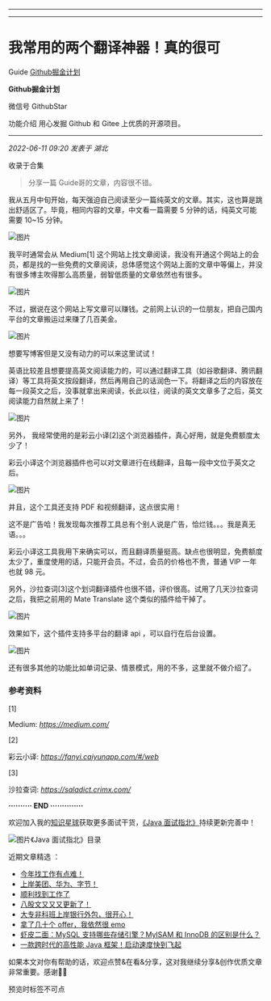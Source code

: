 ----------------------------------------
----------------------------------------
#  我常用的两个翻译神器！真的很可

Guide  [ Github掘金计划 ](javascript:void\(0\);)

**Github掘金计划** ![]()

微信号 GithubStar

功能介绍 用心发掘 Github 和 Gitee 上优质的开源项目。

____

_2022-06-11 09:20_ _发表于 湖北_

收录于合集

> 分享一篇 Guide哥的文章，内容很不错。  
>

我从五月中旬开始，每天强迫自己阅读至少一篇纯英文的文章。其实，这也算是跳出舒适区了。毕竟，相同内容的文章，中文看一篇需要 5 分钟的话，纯英文可能需要
10~15 分钟。

![图片](https://mmbiz.qpic.cn/mmbiz_png/iaIdQfEric9TyhZGZuu9BF1aqglCPfQaQlZCuAMRhic1zWk69qDdYFb956icosEykrp80Gc64TRS5X8borAO6LqiaqQ/640?wx_fmt=png&wxfrom=5&wx_lazy=1&wx_co=1)

我平时通常会从 Medium[1]
这个网站上找文章阅读，我没有开通这个网站上的会员，都是找的一些免费的文章阅读，总体感觉这个网站上面的文章中等偏上，并没有很多博主吹得那么高质量，弱智低质量的文章依然也有很多。

![图片](https://mmbiz.qpic.cn/mmbiz_png/iaIdQfEric9TyhZGZuu9BF1aqglCPfQaQlz69EH1jOFzrLUnLA2vQZIXDd2iaQxA0hiaSTvrPtOSux45iaKlEU7pCpA/640?wx_fmt=png)

不过，据说在这个网站上写文章可以赚钱。之前网上认识的一位朋友，把自己国内平台的文章搬运过来赚了几百美金。

![图片](https://mmbiz.qpic.cn/mmbiz_png/iaIdQfEric9TyhZGZuu9BF1aqglCPfQaQlqOuh4PEjRkYpqqoqZtibzdIDWg4ytIzFt2tPhAA3Hf85Z3NTwWNprJQ/640?wx_fmt=png)

想要写博客但是又没有动力的可以来这里试试！

英语比较差且想要提高英文阅读能力的，可以通过翻译工具（如谷歌翻译、腾讯翻译）等工具将英文按段翻译，然后再用自己的话润色一下。将翻译之后的内容放在每一段英文之后，没事就拿出来阅读，长此以往，阅读的英文文章多了之后，英文阅读能力自然就上来了！

![图片](https://mmbiz.qpic.cn/mmbiz_png/iaIdQfEric9TyhZGZuu9BF1aqglCPfQaQll1mCia7LibGpBgv1xDicXbUltpxjiamiak3DOJ5GoRCqAxUPibnxkKPW1EbQ/640?wx_fmt=png)

另外， 我经常使用的是彩云小译[2]这个浏览器插件，真心好用，就是免费额度太少了！

彩云小译这个浏览器插件也可以对文章进行在线翻译，且每一段中文位于英文之后。

![图片](https://mmbiz.qpic.cn/mmbiz_png/iaIdQfEric9TyhZGZuu9BF1aqglCPfQaQlUcnp9aBtx3u8qyyxsiaSKxtGdM5Z4pDRrqrGB0hVVuaSIn4kNxK3g5A/640?wx_fmt=png)

并且，这个工具还支持 PDF 和视频翻译，这点很实用！

这不是广告哈！我发现每次推荐工具总有个别人说是广告，恰烂钱。。。我是真无语。。。

彩云小译这工具我用下来确实可以，而且翻译质量挺高。缺点也很明显，免费额度太少了，重度使用的话，只能开会员。不过，会员的价格也不贵，普通 VIP 一年也就
98 元。

另外，沙拉查词[3]这个划词翻译插件也很不错，评价很高。试用了几天沙拉查词之后，我把之前用的 Mate Translate 这个类似的插件给干掉了。

![图片](https://mmbiz.qpic.cn/mmbiz_png/iaIdQfEric9TyhZGZuu9BF1aqglCPfQaQlf8RicE3APJ4rkSB2MLCnKc3TZga02C5gWGnb9kVmaiaEQhbh1ruOwE1A/640?wx_fmt=png)

效果如下，这个插件支持多平台的翻译 api ，可以自行在后台设置。

![图片](https://mmbiz.qpic.cn/mmbiz_png/iaIdQfEric9TyhZGZuu9BF1aqglCPfQaQls1VV3SKEr0q0M7U13yhZQagW97uSuC7af6FmniaCC7rnEXoVQ31nEPg/640?wx_fmt=png)

还有很多其他的功能比如单词记录、情景模式，用的不多，这里就不做介绍了。

### 参考资料

[1]

Medium: _https://medium.com/_

[2]

彩云小译: _https://fanyi.caiyunapp.com/#/web_

[3]

沙拉查词: _https://saladict.crimx.com/_

 **·········· END ··············**

欢迎加入我的[知识星球](https://mp.weixin.qq.com/s?__biz=Mzg2OTA0Njk0OA==&mid=2247519201&idx=1&sn=b910e72ec34a1447ecece7e993bc977d&chksm=cea1c42af9d64d3c69ba4849fc9175b26a2219d67c2aa6dabb7b73d95f4c41b8a9461e818243&token=1878783075&lang=zh_CN&scene=21#wechat_redirect)获取更多面试干货，[《Java
面试指北》](https://mp.weixin.qq.com/s?__biz=Mzg2OTA0Njk0OA==&mid=2247519384&idx=1&sn=bc7e71af75350b755f04ca4178395b1a&chksm=cea1c353f9d64a458f797696d4144b4d6e58639371a4612b8e4d106d83a66d2289e7b2cd7431&token=660789642&lang=zh_CN&scene=21#wechat_redirect)持续更新完善中！

![图片](https://mmbiz.qpic.cn/mmbiz_png/iaIdQfEric9TyGIdWmVOht6AvFIs6gqH9ZgaajiaKxicyza3eq3PWjcRRrSxSFQicFBkkQUORWxYibtsWHlHqLjhic9Sg/640?wx_fmt=png)《Java
面试指北》目录

近期文章精选 ：

  * [今年找工作有点难！](https://mp.weixin.qq.com/s?__biz=Mzg2OTA0Njk0OA==&mid=2247521303&idx=1&sn=4b61fcc28bb3c92732f7e92bbbe7e60b&chksm=cea1dbdcf9d652ca2aad9e505908a33e246f375e6cdf482b11882e3f8b843e83c8615142cd0f&token=538611389&lang=zh_CN&scene=21#wechat_redirect)
  * [上岸美团、华为、字节！](https://mp.weixin.qq.com/s?__biz=Mzg2OTA0Njk0OA==&mid=2247520849&idx=1&sn=cc6631b532239ffcf615df7a79c018da&chksm=cea1dd9af9d6548cece4e4819a9ebf5002ace11fe61aed7e10c50a2ac29ae1b525587b508db8&token=2094715744&lang=zh_CN&scene=21#wechat_redirect)
  * [顺利找到工作了](https://mp.weixin.qq.com/s?__biz=Mzg2OTA0Njk0OA==&mid=2247521040&idx=1&sn=d075c86309fe0e1b46517062557df04f&chksm=cea1dcdbf9d655cdd16e38749b46a12428c996b56543f693dc696026773801133a86ba83bc2e&token=787347680&lang=zh_CN&scene=21#wechat_redirect)
  * [八股文又又又更新了！](https://mp.weixin.qq.com/s?__biz=Mzg2OTA0Njk0OA==&mid=2247519384&idx=1&sn=bc7e71af75350b755f04ca4178395b1a&chksm=cea1c353f9d64a458f797696d4144b4d6e58639371a4612b8e4d106d83a66d2289e7b2cd7431&token=660789642&lang=zh_CN&scene=21#wechat_redirect)
  * [大专非科班上岸银行外包，很开心！](https://mp.weixin.qq.com/s?__biz=Mzg2OTA0Njk0OA==&mid=2247520826&idx=1&sn=ac878b8e415e5d4d713378f27c7f1d35&chksm=cea1ddf1f9d654e753b3718ebb67d9a54c33f14f4a05e2b7527f62c5739983811bba7483d292&token=2094715744&lang=zh_CN&scene=21#wechat_redirect)
  * [拿了几十个 offer，我依然很 emo](https://mp.weixin.qq.com/s?__biz=Mzg2OTA0Njk0OA==&mid=2247520785&idx=1&sn=406ca2c06c531f69a063252e829e59c4&chksm=cea1dddaf9d654cc0a821c5e5f9ecc3ad99d5b22d90a0b081b1da0182624d476c2617d07cb52&token=2094715744&lang=zh_CN&scene=21#wechat_redirect)
  * [虾皮二面：MySQL 支持哪些存储引擎？MyISAM 和 InnoDB 的区别是什么？](https://mp.weixin.qq.com/s?__biz=Mzg2OTA0Njk0OA==&mid=2247520732&idx=1&sn=f786634cfa830214e3ac5e70b7bbe748&chksm=cea1de17f9d657012c4156b140fd69da758c9786681835901b51ae893f7adf13b687caa2d68e&token=2094715744&lang=zh_CN&scene=21#wechat_redirect)
  * [一款跨时代的高性能 Java 框架！启动速度快到飞起](https://mp.weixin.qq.com/s?__biz=Mzg2OTA0Njk0OA==&mid=2247520633&idx=1&sn=aec35af40e3ed3b1e844addd04e31af5&chksm=cea1deb2f9d657a46a0684bbcbcb2900cebff39a2b2746a4a809b6b5306bce08d4382efd5ca8&token=2094715744&lang=zh_CN&scene=21#wechat_redirect)

如果本文对你有帮助的话，欢迎点赞&在看&分享，这对我继续分享&创作优质文章非常重要。感谢🙏🏻

预览时标签不可点

